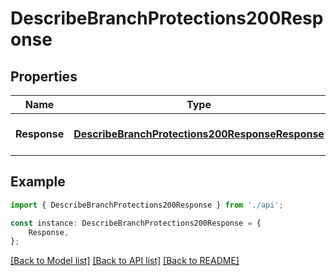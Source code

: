 # DescribeBranchProtections200Response


## Properties

Name | Type | Description | Notes
------------ | ------------- | ------------- | -------------
**Response** | [**DescribeBranchProtections200ResponseResponse**](DescribeBranchProtections200ResponseResponse.md) |  | [optional] [default to undefined]

## Example

```typescript
import { DescribeBranchProtections200Response } from './api';

const instance: DescribeBranchProtections200Response = {
    Response,
};
```

[[Back to Model list]](../README.md#documentation-for-models) [[Back to API list]](../README.md#documentation-for-api-endpoints) [[Back to README]](../README.md)
